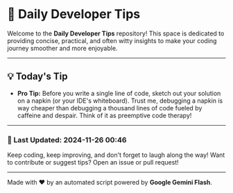 
# 🌟 Daily Developer Tips

Welcome to the **Daily Developer Tips** repository! This space is dedicated to providing concise, practical, and often witty insights to make your coding journey smoother and more enjoyable.

---

## 💡 Today's Tip

- **Pro Tip:**  Before you write a single line of code,  sketch out your solution on a napkin (or your IDE's whiteboard).  Trust me, debugging a napkin is way cheaper than debugging a thousand lines of code fueled by caffeine and despair.  Think of it as preemptive code therapy!

---

### 📅 Last Updated: 2024-11-26 00:46

Keep coding, keep improving, and don't forget to laugh along the way! Want to contribute or suggest tips? Open an issue or pull request!

---

Made with ❤️ by an automated script powered by **Google Gemini Flash**.
